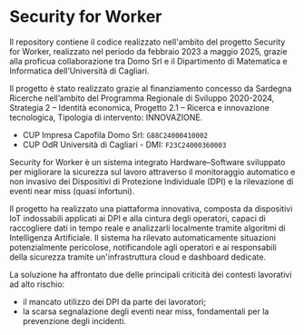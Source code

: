 # Security for Worker
Il repository contiene il codice realizzato nell'ambito del progetto Security for Worker, realizzato nel periodo da febbraio 2023 a maggio 2025, grazie alla proficua collaborazione tra Domo Srl e il Dipartimento di Matematica e Informatica dell’Università di Cagliari. 
 
Il progetto è stato realizzato grazie al finanziamento concesso da Sardegna Ricerche nell’ambito del Programma Regionale di Sviluppo 2020-2024,  Strategia 2 – Identità economica,  Progetto 2.1 – Ricerca e innovazione tecnologica,  Tipologia di intervento: INNOVAZIONE.
- CUP Impresa Capofila Domo Srl: `G88C24000410002`  
- CUP OdR Università di Cagliari - DMI: `F23C24000360003`


Security for Worker è un sistema integrato Hardware–Software sviluppato per migliorare la sicurezza sul lavoro attraverso il monitoraggio automatico e non invasivo dei Dispositivi di Protezione Individuale (DPI) e la rilevazione di eventi near miss (quasi infortuni).

Il progetto ha realizzato una piattaforma innovativa, composta da dispositivi IoT indossabili applicati ai DPI e alla cintura degli operatori, capaci di raccogliere dati in tempo reale e analizzarli localmente tramite algoritmi di Intelligenza Artificiale. Il sistema ha rilevato automaticamente situazioni potenzialmente pericolose, notificandole agli operatori e ai responsabili della sicurezza tramite un'infrastruttura cloud e dashboard dedicate.

La soluzione ha affrontato due delle principali criticità dei contesti lavorativi ad alto rischio:

- il mancato utilizzo dei DPI da parte dei lavoratori;
- la scarsa segnalazione degli eventi near miss, fondamentali per la prevenzione degli incidenti.

